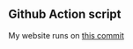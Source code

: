 ## Github Action script
My website runs on [ this commit ](https://github.com/thenerdsuperuser/thenerdsuperuser/commit/eac876f8fa139befc715c95894ba1b54111c04f4)
